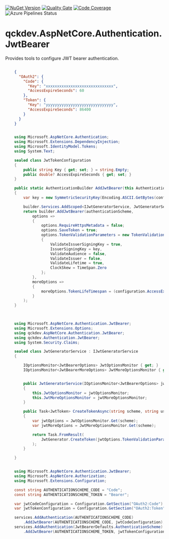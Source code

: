 <a href="https://www.nuget.org/packages/qckdev.AspNetCore.Authentication.JwtBearer"><img src="https://img.shields.io/nuget/v/qckdev.AspNetCore.Authentication.JwtBearer.svg" alt="NuGet Version"/></a>
<a href="https://sonarcloud.io/dashboard?id=qckdev.AspNetCore.Authentication.JwtBearer"><img src="https://sonarcloud.io/api/project_badges/measure?project=qckdev.AspNetCore.Authentication.JwtBearer&metric=alert_status" alt="Quality Gate"/></a>
<a href="https://sonarcloud.io/dashboard?id=qckdev.AspNetCore.Authentication.JwtBearer"><img src="https://sonarcloud.io/api/project_badges/measure?project=qckdev.AspNetCore.Authentication.JwtBearer&metric=coverage" alt="Code Coverage"/></a>
<a><img src="https://hfrances.visualstudio.com/qckdev/_apis/build/status/qckdev.AspNetCore.Authentication.JwtBearer?branchName=master" alt="Azure Pipelines Status"/></a>


# qckdev.AspNetCore.Authentication.JwtBearer

Provides tools to configure JWT bearer authentication.

``` json

    {
      "OAuth2": {
        "Code": {
          "Key": "xxxxxxxxxxxxxxxxxxxxxxxxxxxxxx",
          "AccessExpireSeconds": 60
        },
        "Token": {
          "Key": "yyyyyyyyyyyyyyyyyyyyyyyyyyyyyy",
          "AccessExpireSeconds": 86400
        }
      }
    }

``` 

``` cs

    using Microsoft.AspNetCore.Authentication;
    using Microsoft.Extensions.DependencyInjection;
    using Microsoft.IdentityModel.Tokens;
    using System.Text;

    sealed class JwtTokenConfiguration
    {
        public string Key { get; set; } = string.Empty;
        public double? AccessExpireSeconds { get; set; }
    }

    public static AuthenticationBuilder AddJwtBearer(this AuthenticationBuilder builder, string authenticationScheme, JwtTokenConfiguration configuration)
    {
        var key = new SymmetricSecurityKey(Encoding.ASCII.GetBytes(configuration.Key));

        builder.Services.AddScoped<IJwtGeneratorService, JwtGeneratorService>();
        return builder.AddJwtBearer(authenticationScheme,
            options =>
            {
                options.RequireHttpsMetadata = false;
                options.SaveToken = true;
                options.TokenValidationParameters = new TokenValidationParameters()
                {
                    ValidateIssuerSigningKey = true,
                    IssuerSigningKey = key,
                    ValidateAudience = false,
                    ValidateIssuer = false,
                    ValidateLifetime = true,
                    ClockSkew = TimeSpan.Zero
                };
            },
            moreOptions =>
            {
                moreOptions.TokenLifeTimespan = (configuration.AccessExpireSeconds.HasValue ? TimeSpan.FromSeconds(configuration.AccessExpireSeconds.Value) : (TimeSpan?)null);
            }
        );
    }
    
```

``` cs

    using Microsoft.AspNetCore.Authentication.JwtBearer;
    using Microsoft.Extensions.Options;
    using qckdev.AspNetCore.Authentication.JwtBearer;
    using qckdev.Authentication.JwtBearer;
    using System.Security.Claims;

    sealed class JwtGeneratorService : IJwtGeneratorService
    {

        IOptionsMonitor<JwtBearerOptions> JwtOptionsMonitor { get; }
        IOptionsMonitor<JwtBearerMoreOptions> JwtMoreOptionsMonitor { get; }


        public JwtGeneratorService(IOptionsMonitor<JwtBearerOptions> jwtOptionsMonitor, IOptionsMonitor<JwtBearerMoreOptions> jwtMoreOptionsMonitor)
        {
            this.JwtOptionsMonitor = jwtOptionsMonitor;
            this.JwtMoreOptionsMonitor = jwtMoreOptionsMonitor;
        }

        public Task<JwtToken> CreateTokenAsync(string scheme, string userName, IEnumerable<string> roles, IEnumerable<Claim> claims)
        {
            var jwtOptions = JwtOptionsMonitor.Get(scheme);
            var jwtMoreOptions = JwtMoreOptionsMonitor.Get(scheme);

            return Task.FromResult(
                JwtGenerator.CreateToken(jwtOptions.TokenValidationParameters.IssuerSigningKey, userName, roles, claims, jwtMoreOptions.TokenLifeTimespan)
            );
        }

    }

```

``` cs

    using Microsoft.AspNetCore.Authentication.JwtBearer;
    using Microsoft.AspNetCore.Authorization;
    using Microsoft.Extensions.Configuration;

    const string AUTHENTICATIONSCHEME_CODE = "Code";
    const string AUTHENTICATIONSCHEME_TOKEN = "Bearer";

    var jwtCodeConfiguration = Configuration.GetSection("OAuth2:Code").Get<JwtTokenConfiguration>();
    var jwtTokenConfiguration = Configuration.GetSection("OAuth2:Token").Get<JwtTokenConfiguration>();

    services.AddAuthentication(AUTHENTICATIONSCHEME_CODE)
        .AddJwtBearer(AUTHENTICATIONSCHEME_CODE, jwtCodeConfiguration);
    services.AddAuthentication(JwtBearerDefaults.AuthenticationScheme)
        .AddJwtBearer(AUTHENTICATIONSCHEME_TOKEN, jwtTokenConfiguration);

```
